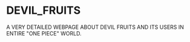 # DEVIL_FRUITS
 A VERY DETAILED WEBPAGE ABOUT DEVIL FRUITS AND ITS USERS IN ENTIRE "ONE PIECE" WORLD.
